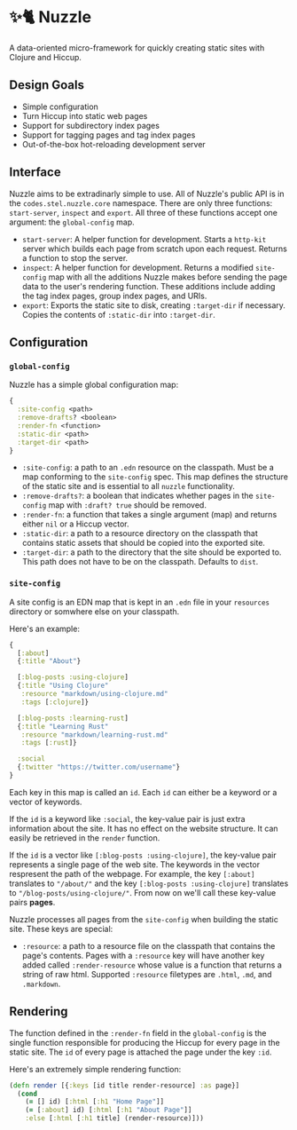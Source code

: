 # ✨🐈 Nuzzle 
A data-oriented micro-framework for quickly creating static sites with Clojure and Hiccup.

## Design Goals
- Simple configuration
- Turn Hiccup into static web pages
- Support for subdirectory index pages
- Support for tagging pages and tag index pages
- Out-of-the-box hot-reloading development server

## Interface
Nuzzle aims to be extradinarly simple to use. All of Nuzzle's public API is in the `codes.stel.nuzzle.core` namespace. There are only three functions: `start-server`, `inspect` and `export`. All three of these functions accept one argument: the `global-config` map.
- `start-server`: A helper function for development. Starts a `http-kit` server which builds each page from scratch upon each request. Returns a function to stop the server.
- `inspect`: A helper function for development. Returns a modified `site-config` map with all the additions Nuzzle makes before sending the page data to the user's rendering function. These additions include adding the tag index pages, group index pages, and URIs.
- `export`: Exports the static site to disk, creating `:target-dir` if necessary. Copies the contents of `:static-dir` into `:target-dir`.

## Configuration
### `global-config`
Nuzzle has a simple global configuration map:
```clojure
{
  :site-config <path>
  :remove-drafts? <boolean>
  :render-fn <function>
  :static-dir <path>
  :target-dir <path>
}
```
- `:site-config`: a path to an `.edn` resource on the classpath. Must be a map conforming to the `site-config` spec. This map defines the structure of the static site and is essential to all `nuzzle` functionality.
- `:remove-drafts?`: a boolean that indicates whether pages in the `site-config` map with `:draft? true` should be removed.
- `:render-fn`: a function that takes a single argument (map) and returns either `nil` or a Hiccup vector.
- `:static-dir`: a path to a resource directory on the classpath that contains static assets that should be copied into the exported site.
- `:target-dir`: a path to the directory that the site should be exported to. This path does not have to be on the classpath. Defaults to `dist`.


### `site-config`
A site config is an EDN map that is kept in an `.edn` file in your `resources` directory or somwhere else on your classpath.

Here's an example:
```clojure
{
  [:about]
  {:title "About"}

  [:blog-posts :using-clojure]
  {:title "Using Clojure"
   :resource "markdown/using-clojure.md"
   :tags [:clojure]}

  [:blog-posts :learning-rust]
  {:title "Learning Rust"
   :resource "markdown/learning-rust.md"
   :tags [:rust]}

  :social
  {:twitter "https://twitter.com/username"}
}
```

Each key in this map is called an `id`. Each `id` can either be a keyword or a vector of keywords.

If the `id` is a keyword like `:social`, the key-value pair is just extra information about the site. It has no effect on the website structure. It can easily be retrieved in the `render` function.

If the `id` is a vector like `[:blog-posts :using-clojure]`, the key-value pair represents a single page of the web site. The keywords in the vector respresent the path of the webpage. For example, the key `[:about]` translates to `"/about/"` and the key `[:blog-posts :using-clojure]` translates to `"/blog-posts/using-clojure/"`. From now on we'll call these key-value pairs **pages**.

Nuzzle processes all pages from the `site-config` when building the static site. These keys are special:
- `:resource`: a path to a resource file on the classpath that contains the page's contents. Pages with a `:resource` key will have another key added called `:render-resource` whose value is a function that returns a string of raw html. Supported `:resource` filetypes are `.html`, `.md`, and `.markdown`.

## Rendering
The function defined in the `:render-fn` field in the `global-config` is the single function responsible for producing the Hiccup for every page in the static site. The `id` of every page is attached the page under the key `:id`.

Here's an extremely simple rendering function:
```clojure
(defn render [{:keys [id title render-resource] :as page}]
  (cond
    (= [] id) [:html [:h1 "Home Page"]]
    (= [:about] id) [:html [:h1 "About Page"]]
    :else [:html [:h1 title] (render-resource)]))
```

